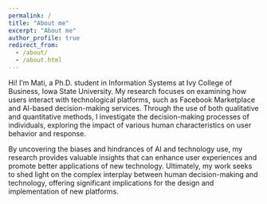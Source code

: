 ```yaml
---
permalink: /
title: "About me"
excerpt: "About me"
author_profile: true
redirect_from: 
  - /about/
  - /about.html
---
```


Hi! I’m Mati, a Ph.D. student in Information Systems at Ivy College of Business, Iowa State University. My research focuses on examining how users interact with technological platforms, such as Facebook Marketplace and AI-based decision-making services. Through the use of both qualitative and quantitative methods, I investigate the decision-making processes of individuals, exploring the impact of various human characteristics on user behavior and response.

By uncovering the biases and hindrances of AI and technology use, my research provides valuable insights that can enhance user experiences and promote better applications of new technology. Ultimately, my work seeks to shed light on the complex interplay between human decision-making and technology, offering significant implications for the design and implementation of new platforms.
